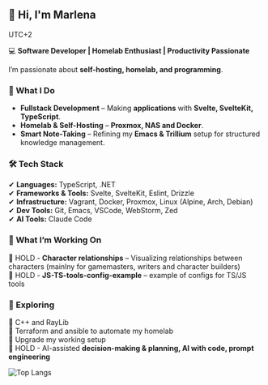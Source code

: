 ## 👋 Hi, I'm Marlena
UTC+2

💻 **Software Developer | Homelab Enthusiast | Productivity Passionate**

I’m passionate about **self-hosting, homelab, and programming**.

### 🚀 What I Do  
- **Fullstack Development** – Making **applications** with **Svelte, SvelteKit, TypeScript**.
- **Homelab & Self-Hosting** – **Proxmox, NAS and Docker**.  
- **Smart Note-Taking** – Refining my **Emacs & Trillium** setup for structured knowledge management.  
<!--- **System Automation & Productivity** – Designing **AI-assisted planning tools** and automating workflows. -->

### 🛠 Tech Stack  
✔ **Languages:** TypeScript, .NET  
✔ **Frameworks & Tools:** Svelte, SvelteKit, Eslint, Drizzle  
✔ **Infrastructure:** Vagrant, Docker, Proxmox, Linux (Alpine, Arch, Debian)  
✔ **Dev Tools:** Git, Emacs, VSCode, WebStorm, Zed  
✔ **AI Tools:** Claude Code  

### 🎯 What I’m Working On
🔹 HOLD - **Character relationships** – Visualizing relationships between characters (mainlny for gamemasters, writers and character builders)  
🔹 HOLD - **JS-TS-tools-config-example** – example of configs for TS/JS tools
<!--
🔹 **Student Simulator** - game like Undertale graphic
🔹 **Project PLAG (programming languages as genus** - main thread is programming languages as character races
🔹 **Homelab Expansion** – Setting up some opensource services
🔹 **AI-Powered Time Management** – A tool for **task optimization and motivation tracking**
-->

### 📌 Exploring
🧪 C++ and RayLib  
🧪 Terraform and ansible to automate my homelab  
🧪 Upgrade my working setup  
🧪 HOLD - AI-assisted **decision-making & planning, AI with code, prompt engineering**  
<!-- ✔ **Optimizing digital workflows & productivity systems**-->

<!--
**Lendaris/Lendaris** is a ✨ _special_ ✨ repository because its `README.md` (this file) appears on your GitHub profile.

Here are some ideas to get you started:

- 🔭 I’m currently working on ...
- 🌱 I’m currently learning ...
- 👯 I’m looking to collaborate on ...
- 🤔 I’m looking for help with ...
- 💬 Ask me about ...
- 📫 How to reach me: ...
- 😄 Pronouns: ...
- ⚡ Fun fact: ...
-->

![Top Langs](https://github-readme-stats.vercel.app/api/top-langs/?username=Lenerystia&size_weight=0.5&count_weight=0.5&theme=transparent)
<!--[![Lenerystia's GitHub stats](https://github-readme-stats.vercel.app/api?username=Lenerystia)](https://github.com/Lenerystia/github-readme-stats)-->
